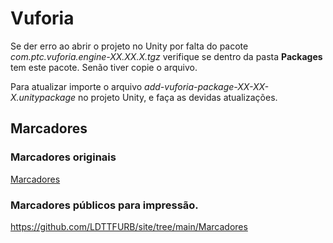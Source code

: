 # Vuforia

Se der erro ao abrir o projeto no Unity por falta do pacote *com.ptc.vuforia.engine-XX.XX.X.tgz* verifique se dentro da pasta **Packages** tem este pacote. Senão tiver copie o arquivo.  

Para atualizar importe o arquivo *add-vuforia-package-XX-XX-X.unitypackage* no projeto Unity, e faça as devidas atualizações.  

## Marcadores

### Marcadores originais

[Marcadores](../../Marcadores/)  

### Marcadores públicos para impressão.  

<https://github.com/LDTTFURB/site/tree/main/Marcadores>  
